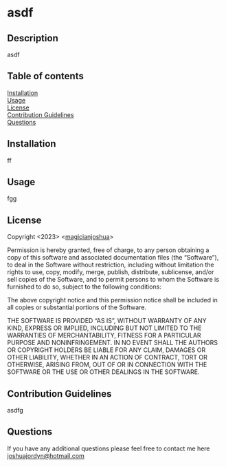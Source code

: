 # asdf
## Description <br>
asdf <br>
## Table of contents <br>
[Installation](#installation) <br>
[Usage](#usage) <br>
[License](#license) <br>
[Contribution Guidelines](#Contribution-Guidelines) <br>
[Questions](#questions) <br>

## Installation <br>
ff <br>
## Usage <br>
fgg <br>
## License <br>
Copyright <2023> <[magicianjoshua](https://github.com/magicianjoshua)> <br>
        

Permission is hereby granted, free of charge, to any person obtaining a copy 
of this software and associated documentation files (the “Software”), 
to deal in the Software without restriction, including without limitation the 
rights to use, copy, modify, merge, publish, distribute, sublicense, and/or sell 
copies of the Software, and to permit persons to whom the Software is furnished to
do so, subject to the following conditions:

The above copyright notice and this permission notice shall be included in all copies or substantial
portions of the Software. 
        
THE SOFTWARE IS PROVIDED “AS IS”, WITHOUT WARRANTY OF ANY KIND, 
EXPRESS OR IMPLIED, INCLUDING BUT NOT LIMITED TO THE WARRANTIES OF MERCHANTABILITY, 
FITNESS FOR A PARTICULAR PURPOSE AND NONINFRINGEMENT. IN NO EVENT SHALL THE AUTHORS OR COPYRIGHT HOLDERS 
BE LIABLE FOR ANY CLAIM, DAMAGES OR OTHER LIABILITY, WHETHER IN AN ACTION OF CONTRACT, TORT
OR OTHERWISE, ARISING FROM, OUT OF OR IN CONNECTION WITH THE SOFTWARE OR THE USE OR OTHER DEALINGS IN THE SOFTWARE. <br> 
## Contribution Guidelines <br> 
asdfg <br>
## Questions <br> 
If you have any additional questions please feel free to contact me here joshuajordyn@hotmail.com